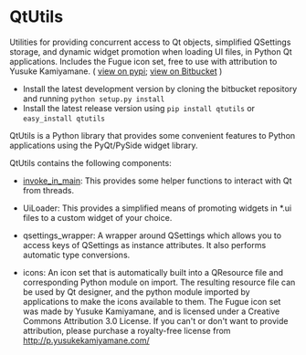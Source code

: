 # QtUtils

Utilities for providing concurrent access to Qt objects, simplified QSettings storage, and dynamic widget promotion when loading UI files, in Python Qt applications.
Includes the Fugue icon set, free to use with attribution to Yusuke Kamiyamane.
( 
[view on pypi](https://pypi.python.org/pypi/qtutils/);
[view on Bitbucket](https://bitbucket.org/philipstarkey/qtutils)
)

   * Install the latest development version by cloning the bitbucket repository and running `python setup.py install` 
   * Install the latest release version using `pip install qtutils` or `easy_install qtutils`
   
   

QtUtils is a Python library that provides some convenient features to Python applications using the PyQt/PySide widget library.

QtUtils contains the following components:

* [invoke_in_main](https://bitbucket.org/philipstarkey/qtutils/wiki/invoke_in_main): This provides some helper functions to interact with Qt from threads. 

* UiLoader: This provides a simplified means of promoting widgets in *.ui files to a custom widget of your choice.

* qsettings_wrapper: A wrapper around QSettings which allows you to access keys of QSettings as instance attributes. It also performs automatic type conversions.

* icons: An icon set that is automatically built into a QResource file and corresponding Python module on import. The resulting resource file can be used by Qt designer, and the python module imported by applications to make the icons available to them. The Fugue icon set was made by Yusuke Kamiyamane, and is licensed under a Creative Commons Attribution 3.0 License. If you can't or don't want to provide attribution, please purchase a royalty-free license from http://p.yusukekamiyamane.com/